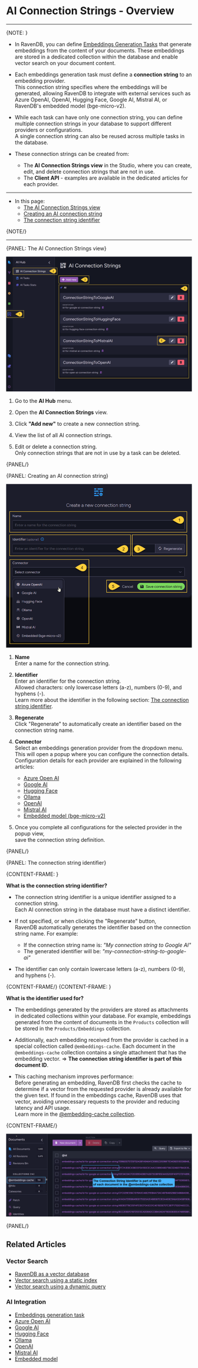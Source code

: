 # AI Connection Strings - Overview
---

{NOTE: }

* In RavenDB, you can define [Embeddings Generation Tasks](../../todo..) that generate embeddings from the content of your documents.
  These embeddings are stored in a dedicated collection within the database and enable vector search on your document content.

* Each embeddings generation task must define a **connection string** to an embedding provider.  
  This connection string specifies where the embeddings will be generated,
  allowing RavenDB to integrate with external services such as Azure OpenAI, OpenAI, Hugging Face, Google AI, Mistral AI, or RavenDB's embedded model (bge-micro-v2).

* While each task can have only one connection string, you can define multiple connection strings in your database to support different providers or configurations.  
  A single connection string can also be reused across multiple tasks in the database.

* These connection strings can be created from:
  * The **AI Connection Strings view** in the Studio, where you can create, edit, and delete connection strings that are not in use.
  * The **Client API** - examples are available in the dedicated articles for each provider.

---

* In this page:
  * [The AI Connection Strings view](../../ai-integration/connection-strings/connection-strings-overview#the-ai-connection-strings-view)
  * [Creating an AI connection string](../../ai-integration/connection-strings/connection-strings-overview#creating-an-ai-connection-string)
  * [The connection string identifier](../../ai-integration/connection-strings/connection-strings-overview#the-connection-string-identifier) 
    
{NOTE/}

---

{PANEL: The AI Connection Strings view}

![connection strings view](images/connection-strings-view.png "The AI Connection Strings view")

1. Go to the **AI Hub** menu.

2. Open the **AI Connection Strings** view.

3. Click **"Add new"** to create a new connection string.

4. View the list of all AI connection strings.

5. Edit or delete a connection string.  
   Only connection strings that are not in use by a task can be deleted.

{PANEL/}

{PANEL: Creating an AI connection string}

![create connection string](images/create-connection-string.png "Create connection string")

1. **Name**  
   Enter a name for the connection string.

2. **Identifier**  
   Enter an identifier for the connection string.  
   Allowed characters: only lowercase letters (a-z), numbers (0-9), and hyphens (-).  
   Learn more about the identifier in the following section: [The connection string identifier](../../ai-integration/connection-strings/connection-strings-overview#the-connection-string-identifier).

3. **Regenerate**  
   Click "Regenerate" to automatically create an identifier based on the connection string name.

4. **Connector**  
   Select an embeddings generation provider from the dropdown menu.  
   This will open a popup where you can configure the connection details.  
   Configuration details for each provider are explained in the following articles:
   * [Azure Open AI](../../ai-integration/connection-strings/azure-open-ai)
   * [Google AI](../../ai-integration/connection-strings/google-ai)
   * [Hugging Face](../../ai-integration/connection-strings/hugging-face)
   * [Ollama](../../ai-integration/connection-strings/ollama)
   * [OpenAI](../../ai-integration/connection-strings/open-ai)
   * [Mistral AI](../../ai-integration/connection-strings/mistral-ai)
   * [Embedded model (bge-micro-v2)](../../ai-integration/connection-strings/embedded)

5. Once you complete all configurations for the selected provider in the popup view,  
   save the connection string definition.

{PANEL/}

{PANEL: The connection string identifier}

{CONTENT-FRAME: }

**What is the connection string identifier?**  

* The connection string identifier is a unique identifier assigned to a connection string.  
  Each AI connection string in the database must have a distinct identifier.

* If not specified, or when clicking the "Regenerate" button,  
  RavenDB automatically generates the identifier based on the connection string name. For example:  
  * If the connection string name is: _"My connection string to Google AI"_
  * The generated identifier will be: _"my-connection-string-to-google-ai"_

* The identifier can only contain lowercase letters (a-z), numbers (0-9), and hyphens (-).

{CONTENT-FRAME/}
{CONTENT-FRAME: }

**What is the identifier used for?**  

* The embeddings generated by the providers are stored as attachments in dedicated collections within your database.
  For example, embeddings generated from the content of documents in the `Products` collection will be stored in the `Products/Embeddings` collection.

* Additionally, each embedding received from the provider is cached in a special collection called `@embeddings-cache`.
  Each document in the `@embeddings-cache` collection contains a single attachment that has the embedding vector.
  => **The connection string identifier is part of this document ID**.

* This caching mechanism improves performance:  
  Before generating an embedding, RavenDB first checks the cache to determine if a vector from the requested provider is already available for the given text.
  If found in the embeddings cache, RavenDB uses that vector, avoiding unnecessary requests to the provider and reducing latency and API usage.  
  Learn more in the [@embedding-cache collection](../../todo..).

{CONTENT-FRAME/}

![The embedding cache collection](images/embedding-cache.png "The @embeddings-cache collection")

{PANEL/}

## Related Articles

### Vector Search

- [RavenDB as a vector database](../../ai-integration/vector-search/ravendb-as-vector-database)
- [Vector search using a static index](../../ai-integration/vector-search/vector-search-using-static-index)
- [Vector search using a dynamic query](../../ai-integration/vector-search/vector-search-using-dynamic-query)

### AI Integration

- [Embeddings generation task](../../todo..)
- [Azure Open AI](../../ai-integration/connection-strings/azure-open-ai)
- [Google AI](../../ai-integration/connection-strings/google-ai)
- [Hugging Face](../../ai-integration/connection-strings/hugging-face)
- [Ollama](../../ai-integration/connection-strings/ollama)
- [OpenAI](../../ai-integration/connection-strings/open-ai)
- [Mistral AI](../../ai-integration/connection-strings/mistral-ai)
- [Embedded model](../../ai-integration/connection-strings/embedded)

